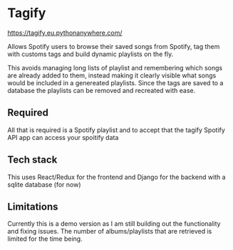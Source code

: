 # Tagify
https://tagify.eu.pythonanywhere.com/

Allows Spotify users to browse their saved songs from Spotify, tag them with customs tags and build dynamic playlists on the fly.

This avoids managing long lists of playlist and remembering which songs are already added to them, instead making it clearly visible what songs would be included in a genereated playlists. Since the tags are saved to a database the playlists can be removed and recreated with ease.

## Required
All that is required is a Spotify playlist and to accept that the tagify Spotify API app can access your spoitify data

## Tech stack
This uses React/Redux for the frontend and Django for the backend with a sqlite database (for now)

## Limitations
Currently this is a demo version as I am still building out the functionality and fixing issues. The number of albums/playlists that are retrieved is limited for the time being.
